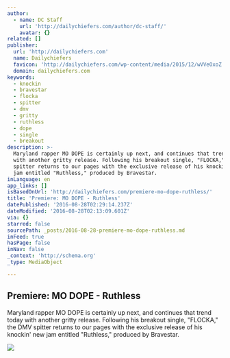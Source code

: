 ```yaml
---
author:
  - name: DC Staff
    url: 'http://dailychiefers.com/author/dc-staff/'
    avatar: {}
related: []
publisher:
  url: 'http://dailychiefers.com'
  name: Dailychiefers
  favicon: 'http://dailychiefers.com/wp-content/media/2015/12/wVVeOxoZ.jpg'
  domain: dailychiefers.com
keywords:
  - knockin
  - bravestar
  - flocka
  - spitter
  - dmv
  - gritty
  - ruthless
  - dope
  - single
  - breakout
description: >-
  Maryland rapper MO DOPE is certainly up next, and continues that trend today
  with another gritty release. Following his breakout single, "FLOCKA," the DMV
  spitter returns to our pages with the exclusive release of his knockin' new
  jam entitled "Ruthless," produced by Bravestar.
inLanguage: en
app_links: []
isBasedOnUrl: 'http://dailychiefers.com/premiere-mo-dope-ruthless/'
title: 'Premiere: MO DOPE - Ruthless'
datePublished: '2016-08-28T02:29:14.237Z'
dateModified: '2016-08-28T02:13:09.601Z'
via: {}
starred: false
sourcePath: _posts/2016-08-28-premiere-mo-dope-ruthless.md
inFeed: true
hasPage: false
inNav: false
_context: 'http://schema.org'
_type: MediaObject

---
```

<article style=""><h1>Premiere: MO DOPE - Ruthless</h1><p>Maryland rapper MO DOPE is certainly up next, and continues that trend today with another gritty release. Following his breakout single, "FLOCKA," the DMV spitter returns to our pages with the exclusive release of his knockin' new jam entitled "Ruthless," produced by Bravestar.</p><img src="http://dailychiefers.com/wp-content/media/2016/06/ClkY2V5VAAE7VjK-800x600.jpg" /></article>